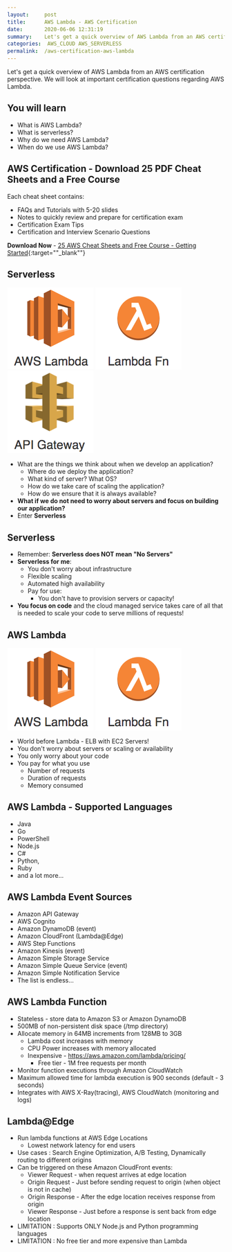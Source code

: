 ```yaml
---
layout:     post
title:      AWS Lambda - AWS Certification
date:       2020-06-06 12:31:19
summary:    Let's get a quick overview of AWS Lambda from an AWS certification perspective. We will look at important certification questions regarding AWS Lambda. 
categories:  AWS_CLOUD AWS_SERVERLESS
permalink:  /aws-certification-aws-lambda
---
```


Let's get a quick overview of AWS Lambda from an AWS certification perspective. We will look at important certification questions regarding AWS Lambda.

## You will learn
- What is AWS Lambda?
- What is serverless?
- Why do we need AWS Lambda?
- When do we use AWS Lambda?

## AWS Certification - Download 25 PDF Cheat Sheets and a Free Course

Each cheat sheet contains:
- FAQs and Tutorials with 5-20 slides
- Notes to quickly review and prepare for certification exam
- Certification Exam Tips
- Certification and Interview Scenario Questions

**Download Now** - [25 AWS Cheat Sheets and Free Course - Getting Started](https://links.in28minutes.com/cloud-in28minutes-teachable-free-link){:target=""_blank""}



## Serverless
![](/images/aws/00-icons/lambda.png) 
![](/images/aws/00-icons/lambdafunction.png) 
![](/images/aws/00-icons/apigateway.png) 
- What are the things we think about when we develop an application?
	- Where do we deploy the application?
	- What kind of server? What OS?
	- How do we take care of scaling the application?
	- How do we ensure that it is always available?
- **What if we do not need to worry about servers and focus on building our application?**
- Enter **Serverless**

## Serverless
- Remember: **Serverless does NOT mean "No Servers"**
- **Serverless for me**:
	- You don't worry about infrastructure
	- Flexible scaling
	- Automated high availability
	- Pay for use:
		- You don't have to provision servers or capacity!
- **You focus on code** and the cloud managed service takes care of all that is needed to scale your code to serve millions of requests!

## AWS Lambda
![](/images/aws/00-icons/lambda.png) 
![](/images/aws/00-icons/lambdafunction.png) 
- World before Lambda - ELB with EC2 Servers!
- You don't worry about servers or scaling or availability
- You only worry about your code
- You pay for what you use 
	- Number of requests
	- Duration of requests
	- Memory consumed

## AWS Lambda - Supported Languages
- Java
- Go 
- PowerShell
- Node.js
- C# 
- Python, 
- Ruby
- and a lot more...

## AWS Lambda Event Sources
- Amazon API Gateway
- AWS Cognito
- Amazon DynamoDB (event)
- Amazon CloudFront (Lambda@Edge)
- AWS Step Functions 
- Amazon Kinesis (event)
- Amazon Simple Storage Service
- Amazon Simple Queue Service (event)
- Amazon Simple Notification Service
- The list is endless...


## AWS Lambda Function
- Stateless - store data to Amazon S3 or Amazon DynamoDB
- 500MB of non-persistent disk space (/tmp directory)
- Allocate memory in 64MB increments from 128MB to 3GB
	- Lambda cost increases with memory
	- CPU Power increases with memory allocated
	- Inexpensive - https://aws.amazon.com/lambda/pricing/
		- Free tier - 1M free requests per month
- Monitor function executions through Amazon CloudWatch
- Maximum allowed time for lambda execution is 900 seconds (default - 3 seconds)
- Integrates with AWS X-Ray(tracing), AWS CloudWatch (monitoring and logs)


## Lambda@Edge
- Run lambda functions at AWS Edge Locations 
	- Lowest network latency for end users
- Use cases : Search Engine Optimization, A/B Testing, Dynamically routing to different origins
- Can be triggered on these Amazon CloudFront events:
	- Viewer Request - when request arrives at edge location
	- Origin Request - Just before sending request to origin (when object is not in cache)
	- Origin Response - After the edge location receives response from origin
	- Viewer Response - Just before a response is sent back from edge location
- LIMITATION : Supports ONLY Node.js and Python programming languages
- LIMITATION : No free tier and more expensive than Lambda